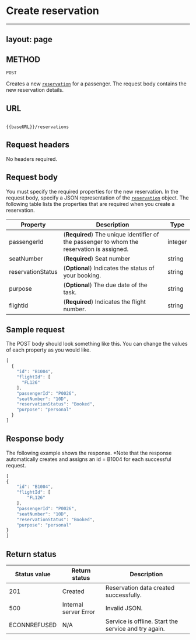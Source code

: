 # Create reservation

---
layout: page
---

## METHOD

```shell
POST
```

Creates a new [`reservation`](../resource/reservation.md) for a passenger.
The request body contains the new reservation details.

## URL

```shell

{{baseURL}}/reservations

```

## Request headers

No headers required.

## Request body

You must specify the required properties for the new reservation.  In the request body, specify a JSON representation of the [`reservation`](../resource/reservation.md) object.
The following table lists the properties that are required when you create a reservation.

| Property | Description | Type |
| -------------- | ------ | ------------ |
| passengerId | (**Required**) The unique identifier of the passenger to whom the reservation is assigned.| integer |
| seatNumber| (**Required**) Seat number | string |
| reservationStatus |(**Optional**) Indicates the status of your booking.| string |
| purpose | (**Optional**) The due date of the task. | string |
|  flightId | (**Required**) Indicates the flight number. | string |

## Sample request

The POST body should look something like this. You can change the values of each property as you would like.

```js
[
  {
    "id": "B1004",
    "flightId": [
      "FL126"
    ],
    "passengerId": "P0026",
    "seatNumber": "10D",
    "reservationStatus": "Booked",
    "purpose": "personal"
  }
]
```

## Response body

The following example shows the response. *Note that the response
automatically creates and assigns an id = B1004 for each successful request.

```js
[
{
    "id": "B1004",
    "flightId": [
        "FL126"
    ],
    "passengerId": "P0026",
    "seatNumber": "10D",
    "reservationStatus": "Booked",
    "purpose": "personal"
}
]
```

## Return status

| Status value | Return status | Description |
| ------------- | ----------- | ----------- |
| 201 | Created | Reservation data created successfully. |
| 500 | Internal server Error | Invalid JSON. |
| ECONNREFUSED | N/A | Service is offline. Start the service and try again. |
